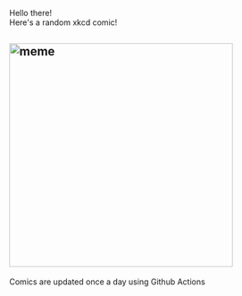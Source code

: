 Hello there! <br>Here's a random xkcd comic!<br>
## <img src="https://imgs.xkcd.com/comics/los_alamos.png" alt="meme" width="400"/><br>
Comics are updated once a day using Github Actions